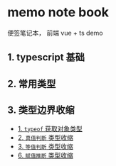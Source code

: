 # memo note book

便签笔记本， 前端 vue + ts demo

## 1. typescript 基础

## 2. 常用类型
## 3. 类型边界收缩

+ [1. `typeof` 获取对象类型](./03-narrowing/src/01-typeof-type-guards/)
+ [2. `真值判断` 类型收缩](./03-narrowing/src/02-truthiness-narrowing/)
+ [3. `等值判断` 类型收缩](./03-narrowing/src/03-equality-narrowing/)
+ [6. `赋值推断` 类型收缩](./03-narrowing/src/06-assignment-narrowing/)

